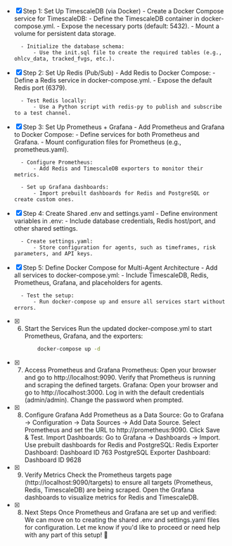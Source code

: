 - [x] Step 1: Set Up TimescaleDB (via Docker) - Create a Docker Compose service for TimescaleDB: - Define the TimescaleDB container in docker-compose.yml. - Expose the necessary ports (default: 5432). - Mount a volume for persistent data storage.

        - Initialize the database schema:
            - Use the init.sql file to create the required tables (e.g., ohlcv_data, tracked_fvgs, etc.).

- [x] Step 2: Set Up Redis (Pub/Sub) - Add Redis to Docker Compose: - Define a Redis service in docker-compose.yml. - Expose the default Redis port (6379).

        - Test Redis locally:
            - Use a Python script with redis-py to publish and subscribe to a test channel.

- [x] Step 3: Set Up Prometheus + Grafana - Add Prometheus and Grafana to Docker Compose: - Define services for both Prometheus and Grafana. - Mount configuration files for Prometheus (e.g., prometheus.yaml).

        - Configure Prometheus:
            - Add Redis and TimescaleDB exporters to monitor their metrics.

        - Set up Grafana dashboards:
            - Import prebuilt dashboards for Redis and PostgreSQL or create custom ones.

- [x] Step 4: Create Shared .env and settings.yaml - Define environment variables in .env: - Include database credentials, Redis host/port, and other shared settings.

        - Create settings.yaml:
            - Store configuration for agents, such as timeframes, risk parameters, and API keys.

- [x] Step 5: Define Docker Compose for Multi-Agent Architecture - Add all services to docker-compose.yml: - Include TimescaleDB, Redis, Prometheus, Grafana, and placeholders for agents.

        - Test the setup:
            - Run docker-compose up and ensure all services start without errors.

- [x] 6.  Start the Services
      Run the updated docker-compose.yml to start Prometheus, Grafana, and the exporters:
      ```bash
          docker-compose up -d
      ```
- [x] 7. Access Prometheus and Grafana
     Prometheus:
     Open your browser and go to http://localhost:9090.
     Verify that Prometheus is running and scraping the defined targets.
     Grafana:
     Open your browser and go to http://localhost:3000.
     Log in with the default credentials (admin/admin).
     Change the password when prompted.
- [x] 8. Configure Grafana
     Add Prometheus as a Data Source:
     Go to Grafana → Configuration → Data Sources → Add Data Source.
     Select Prometheus and set the URL to http://prometheus:9090.
     Click Save & Test.
     Import Dashboards:
     Go to Grafana → Dashboards → Import.
     Use prebuilt dashboards for Redis and PostgreSQL:
     Redis Exporter Dashboard: Dashboard ID 763
     PostgreSQL Exporter Dashboard: Dashboard ID 9628
- [x] 9. Verify Metrics
     Check the Prometheus targets page (http://localhost:9090/targets) to ensure all targets (Prometheus, Redis, TimescaleDB) are being scraped.
     Open the Grafana dashboards to visualize metrics for Redis and TimescaleDB.
- [x] 8. Next Steps
     Once Prometheus and Grafana are set up and verified:
     We can move on to creating the shared .env and settings.yaml files for configuration.
     Let me know if you'd like to proceed or need help with any part of this setup! 🚀
